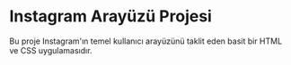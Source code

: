 # Instagram Arayüzü Projesi 

Bu proje Instagram'ın temel kullanıcı arayüzünü taklit eden basit bir HTML ve CSS uygulamasıdır.
